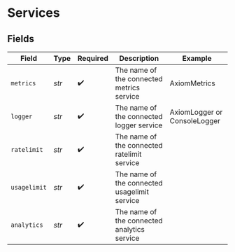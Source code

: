 # Services


## Fields

| Field                                        | Type                                         | Required                                     | Description                                  | Example                                      |
| -------------------------------------------- | -------------------------------------------- | -------------------------------------------- | -------------------------------------------- | -------------------------------------------- |
| `metrics`                                    | *str*                                        | :heavy_check_mark:                           | The name of the connected metrics service    | AxiomMetrics                                 |
| `logger`                                     | *str*                                        | :heavy_check_mark:                           | The name of the connected logger service     | AxiomLogger or ConsoleLogger                 |
| `ratelimit`                                  | *str*                                        | :heavy_check_mark:                           | The name of the connected ratelimit service  |                                              |
| `usagelimit`                                 | *str*                                        | :heavy_check_mark:                           | The name of the connected usagelimit service |                                              |
| `analytics`                                  | *str*                                        | :heavy_check_mark:                           | The name of the connected analytics service  |                                              |